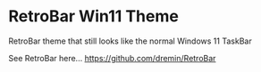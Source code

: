 # RetroBar Win11 Theme
RetroBar theme that still looks like the normal Windows 11 TaskBar

See RetroBar here...
https://github.com/dremin/RetroBar
